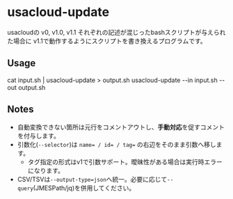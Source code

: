 # usacloud-update

usacloudの v0, v1.0, v1.1 それぞれの記述が混じったbashスクリプトが与えられた場合に v1.1で動作するようにスクリプトを書き換えるプログラムです。

## Usage

cat input.sh | usacloud-update > output.sh
usacloud-update --in input.sh --out output.sh

## Notes
- 自動変換できない箇所は元行をコメントアウトし、**手動対応**を促すコメントを付与します。
- 引数化(`--selector`)は `name= / id= / tag=` の右辺をそのまま引数へ移します。
  - タグ指定の形式はv1で引数サポート。曖昧性がある場合は実行時エラーになります。
- CSV/TSVは`--output-type=json`へ統一。必要に応じて`--query`(JMESPath/jq)を併用してください。
